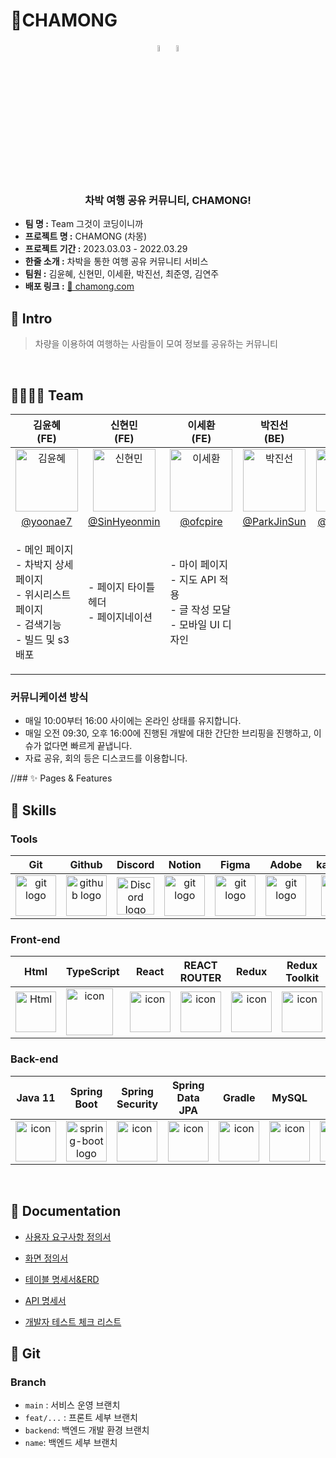 <h1> 🚙CHAMONG</h1>
<div  align="center">
  <img width="5%" src="http://chamongbucket.s3-website.ap-northeast-2.amazonaws.com/static/media/logo_mascot.810dd0c832d355a75274fc8cba8dcec6.svg" alt="chamong">
    <img width="5%" src="http://chamongbucket.s3-website.ap-northeast-2.amazonaws.com/static/media/logo_kor.d6918151f4b9374f5633fb99e53226ab.svg"
         alt="chamong">
</div>
</br>
<h3 align="center"> 차박 여행 공유 커뮤니티, CHAMONG!</h3>

- **팀 명 :**  Team 그것이 코딩이니까
- **프로젝트 명 :** CHAMONG (차몽)
- **프로젝트 기간 :** 2023.03.03 - 2022.03.29
- **한줄 소개 :** 차박을 통한 여행 공유 커뮤니티 서비스
- **팀원 :** 김윤혜, 신현민, 이세환, 박진선, 최준영, 김연주 
- **배포 링크 :** [📮 chamong.com](http://chamongbucket.s3-website.ap-northeast-2.amazonaws.com/) 

## 🛫 Intro
> 차량을 이용하여 여행하는 사람들이 모여 정보를 공유하는 커뮤니티


<br>

## 👨‍👩‍👧‍👦 Team
|  김윤혜<br>(FE) | 신현민<br>(FE) |이세환<br>(FE) |박진선<br>(BE) | 최준영<br>(BE) | 김연주<br>(BE) |
| :---:  | :---: | :---: | :---: | :---: |:---:|
|  <img alt="김윤혜" src="https://avatars.githubusercontent.com/u/116159684?v=4" height="100" width="100"> | <img alt="신현민" src="https://avatars.githubusercontent.com/u/115964671?v=4" height="100" width="100"> | <img alt="이세환" src="https://avatars.githubusercontent.com/u/115693464?v=4" height="100" width="100"> | <img alt="박진선" src="https://avatars.githubusercontent.com/u/110804067?v=4" height="100" width="100"> |<img alt="최준영" src="https://avatars.githubusercontent.com/u/115613439?v=4" height="100" width="100"> |<img alt="김연주" src="https://avatars.githubusercontent.com/u/71300495?v=4" height="100" width="100"> |
|    [@yoonae7](https://github.com/yoonae7) | [@SinHyeonmin](https://github.com/SinHyeonmin) |[@ofcpire](https://github.com/ofcpire) |  [@ParkJinSun](https://github.com/ParkJinSun) |[@exact-dev](https://github.com/exact-dev) |[@kyeonju23](https://github.com/kyeonju23) | 
|<p align="left">- 메인 페이지<br/>- 차박지 상세페이지<br/>- 위시리스트 페이지<br/>- 검색기능<br/>- 빌드 및 s3 배포</p>|<p align="left">- 페이지 타이틀 헤더<br/>- 페이지네이션</p>|<p align="left">- 마이 페이지<br/>- 지도 API 적용<br/>- 글 작성 모달<br/>- 모바일 UI 디자인<br/></p>|<p align="left">|<p align="left">|<p align="left">|

  
### 커뮤니케이션 방식
- 매일 10:00부터 16:00 사이에는 온라인 상태를 유지합니다.
- 매일 오전 09:30, 오후 16:00에 진행된 개발에 대한 간단한 브리핑을 진행하고, 이슈가 없다면 빠르게 끝냅니다.
- 자료 공유, 회의 등은 디스코드를 이용합니다.  

//## ✨ Pages & Features
<br>

## 🔧 Skills

### Tools
| Git | Github | Discord |Notion|Figma|Adobe|kakaomap|
| :---: | :---: | :---: |:---: | :---: |:---: |:---: |
| <img alt="git logo" src="https://git-scm.com/images/logos/logomark-orange@2x.png" width="65" height="65" > | <img alt="github logo" src="https://github.githubassets.com/images/modules/logos_page/GitHub-Mark.png" width="65" height="65"> | <img alt="Discord logo" src="https://assets-global.website-files.com/6257adef93867e50d84d30e2/62595384e89d1d54d704ece7_3437c10597c1526c3dbd98c737c2bcae.svg" height="60" width="60"> |<img alt="git logo" src="https://upload.wikimedia.org/wikipedia/commons/4/45/Notion_app_logo.png" width="65" height="65" > | <img alt="git logo" src="https://global-uploads.webflow.com/62014002185c7b256316ef63/6255a05bbf787538f4c6ee5b_-gV7pV6f_400x400.png" width="65" height="65" > | <img alt="git logo" src="https://companieslogo.com/img/orig/ADBE-fb158b30.png?t=1633216711" width="65" height="65" >| <img alt="github logo" src="https://play-lh.googleusercontent.com/DYeQ02AyIghsirp4ea3oEnyxT3X0GgTZrXYR8G7AN6tRr-9mFcQIJdCUub5VHiWKHA" width="65" height="65"> | 
### Front-end
| Html | TypeScript | React |REACT <br> ROUTER|Redux|Redux <br> Toolkit |tyled-<br>components| AXIOS |Amazon S3|
| :---: | :---: | :---: |:---: |:---: |:---: |:---: |:---: |:---: |
| <img alt="Html" src ="https://upload.wikimedia.org/wikipedia/commons/thumb/6/61/HTML5_logo_and_wordmark.svg/440px-HTML5_logo_and_wordmark.svg.png" width="65" height="65" /> | <div style="display: flex; align-items: flex-start;"><img src="https://techstack-generator.vercel.app/ts-icon.svg" alt="icon" width="75" height="75" /></div> | <div style="display: flex; align-items: flex-start;"><img src="https://techstack-generator.vercel.app/react-icon.svg" alt="icon" width="65" height="65" /></div> | <div style="display: flex; align-items: flex-start;"><img src="https://cdn.pellerex.com/public/ecosystem/web/content/web-spa-routing/pellerex-spa-routing.png" alt="icon" width="65" height="65" /></div>  |<div style="display: flex; align-items: flex-start;"><img src="https://techstack-generator.vercel.app/redux-icon.svg" alt="icon" width="65" height="65" /></div> | <div style="display: flex; align-items: flex-start;"><img src="https://repository-images.githubusercontent.com/347723622/92065800-865a-11eb-9626-dff3cb7fef55" alt="icon" width="65" height="65" /></div>|<img alt="Html" src ="https://www.styled-components.com/atom.png" width="65" height="65" /> |<img alt="git logo" src="https://user-images.githubusercontent.com/43313420/105893220-1bae8780-6013-11eb-87be-eeac845ecc6f.png" width="65" height="65" > |<img alt="Html" src ="https://upload.wikimedia.org/wikipedia/commons/thumb/b/bc/Amazon-S3-Logo.svg/1200px-Amazon-S3-Logo.svg.png" width="65" height="65" /> |

### Back-end

| Java 11 | Spring<br> Boot | Spring<br> Security |Spring<br> Data JPA|Gradle|MySQL|AWS| Redis |OAuth2| JWT |
| :---: | :---:  | :---: |:---: | :---: | :---: |:---: | :---: |:---: |:---: |
| <div style="display: flex; align-items: flex-start;"><img src="https://techstack-generator.vercel.app/java-icon.svg" alt="icon" width="65" height="65" /></div> | <img alt="spring-boot logo" src="https://t1.daumcdn.net/cfile/tistory/27034D4F58E660F616" width="65" height="65" > | <div style="display: flex; align-items: flex-start;"><img src="https://i1.daumcdn.net/thumb/C230x300/?fname=https://blog.kakaocdn.net/dn/dyxfnl/btrYLyp1cIz/fRRLDe0HXzKaaVA13kU0wK/img.png" alt="icon" width="65" height="65" /></div> | <div style="display: flex; align-items: center;"><img src="https://minkukjo.github.io/assets//img/spring-data-logo.png" alt="icon" width="65" height="65" /></div>|<div style="display: flex; align-items: flex-start;"><img src="https://static-00.iconduck.com/assets.00/file-type-light-gradle-icon-512x377-slv3rykw.png" alt="icon" width="65" height="65" /></div>|<div style="display: flex; align-items: flex-start;"><img src="https://techstack-generator.vercel.app/mysql-icon.svg" alt="icon" width="65" height="65" /></div> | <div style="display: flex; align-items: center;"><img src="https://techstack-generator.vercel.app/aws-icon.svg" alt="icon" width="65" height="65" /></div> | <img alt="redis logo" src="https://www.vectorlogo.zone/logos/redis/redis-icon.svg" height="65" width="65" > |  <img alt="oauth2 logo" src="https://oauth.net/images/oauth-2-sm.png" height="65" width="65" > | <img alt="spring-boot logo" src="https://cdn.worldvectorlogo.com/logos/jwt-3.svg" width="65" height="65" > |

<br/>

## 📑 Documentation
- [사용자 요구사항 정의서](https://www.notion.so/codestates/225233e975ce482fa17324adab7a4f82)
- [화면 정의서](https://www.notion.so/codestates/7052a07ae211425cadef0325e746f770)
- [테이블 명세서&ERD](https://www.notion.so/codestates/ERD-620d60b613984a669267fb00d125ed44)

- [API 명세서](https://www.notion.so/codestates/API-1fe854c096d246d893644ff047b88d73)
- [개발자 테스트 체크 리스트](https://www.notion.so/codestates/b3462ea5ec4641d9bfc46c93930e898a)

## 🌲 Git
### Branch
- `main` : 서비스 운영 브랜치
- `feat/...` : 프론트 세부 브랜치
- `backend`: 백엔드 개발 환경 브랜치
- `name`: 백엔드 세부 브랜치
